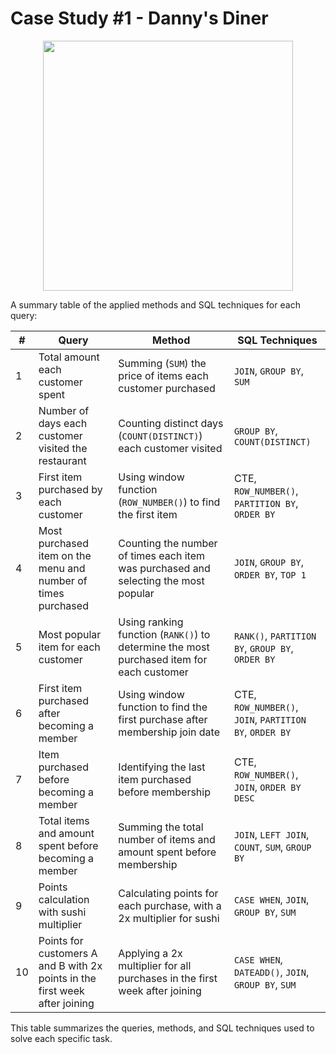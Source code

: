 # Case Study #1 - Danny's Diner
<p align="center">
<img src="![image](https://github.com/user-attachments/assets/007a3952-2df7-4811-bb97-2b89050166bc)
" align="center" width="400" height="400" >

A summary table of the applied methods and SQL techniques for each query:

| **#** | **Query**                                                         | **Method**                                                     | **SQL Techniques**                                                                                  |
|-------|--------------------------------------------------------------------|----------------------------------------------------------------|------------------------------------------------------------------------------------------------------|
| 1     | Total amount each customer spent                                   | Summing (`SUM`) the price of items each customer purchased      | `JOIN`, `GROUP BY`, `SUM`                                                                            |
| 2     | Number of days each customer visited the restaurant                | Counting distinct days (`COUNT(DISTINCT)`) each customer visited | `GROUP BY`, `COUNT(DISTINCT)`                                                                        |
| 3     | First item purchased by each customer                              | Using window function (`ROW_NUMBER()`) to find the first item   | CTE, `ROW_NUMBER()`, `PARTITION BY`, `ORDER BY`                                                      |
| 4     | Most purchased item on the menu and number of times purchased      | Counting the number of times each item was purchased and selecting the most popular | `JOIN`, `GROUP BY`, `ORDER BY`, `TOP 1`                                                              |
| 5     | Most popular item for each customer                                | Using ranking function (`RANK()`) to determine the most purchased item for each customer | `RANK()`, `PARTITION BY`, `GROUP BY`, `ORDER BY`                                                     |
| 6     | First item purchased after becoming a member                       | Using window function to find the first purchase after membership join date | CTE, `ROW_NUMBER()`, `JOIN`, `PARTITION BY`, `ORDER BY`                                              |
| 7     | Item purchased before becoming a member                            | Identifying the last item purchased before membership           | CTE, `ROW_NUMBER()`, `JOIN`, `ORDER BY DESC`                                                         |
| 8     | Total items and amount spent before becoming a member              | Summing the total number of items and amount spent before membership | `JOIN`, `LEFT JOIN`, `COUNT`, `SUM`, `GROUP BY`                                                      |
| 9     | Points calculation with sushi multiplier                           | Calculating points for each purchase, with a 2x multiplier for sushi | `CASE WHEN`, `JOIN`, `GROUP BY`, `SUM`                                                               |
| 10    | Points for customers A and B with 2x points in the first week after joining | Applying a 2x multiplier for all purchases in the first week after joining | `CASE WHEN`, `DATEADD()`, `JOIN`, `GROUP BY`, `SUM`                                                  |

This table summarizes the queries, methods, and SQL techniques used to solve each specific task.
